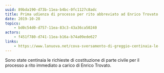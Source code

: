 ```yaml
---
uuid: 89bda190-d73b-11ea-b4bc-0fc1127c8adc
title: Prima udienza di processo per rito abbreviato ad Enrico Trovato
date: 2019-10-28
topics:
    - bd0c54d0-d757-11ea-83c3-43a36ca50240
actors:
    - f451f780-d741-11ea-b16a-b74a09ede627
links:
    - https://www.lanuova.net/cova-sversamento-di-greggio-centinaia-le-richieste-di-costituzione-di-parte-civile/
---
```


Sono state centinaia le richieste di costituzione di parte civile per il processo a rito immediato a carico di Enrico Trovato.
